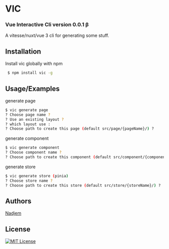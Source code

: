 
# VIC 
### Vue Interactive Cli version 0.0.1 β
A vitesse/nuxt/vue 3 cli for generating some stuff.


## Installation

Install vic globally with npm

```bash
 $ npm install vic -g
```

    
## Usage/Examples

generate page

```bash
$ vic generate page
? Choose page name ?
? Use an existing layout ?
? which layout use :
? Choose path to create this page (default src/page/{pageName}/) ?
```

generate component

```bash
$ vic generate component
? Choose component name ?
? Choose path to create this component (default src/component/{componentName}/) ? 
```

generate store

```bash
$ vic generate store (pinia)
? Choose store name ?
? Choose path to create this store (default src/store/{storeName}/) ? 
```


## Authors

[Nadjem](https://www.github.com/nadjem)


## License




[![MIT License](https://img.shields.io/badge/License-MIT-green.svg)](https://choosealicense.com/licenses/mit/)
